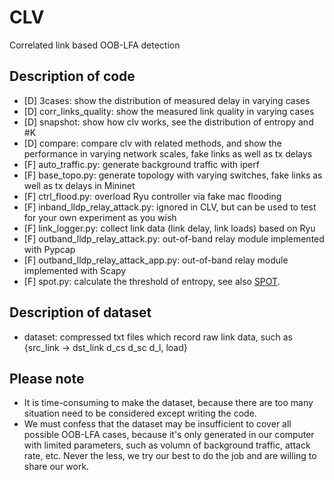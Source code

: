 # CLV
Correlated link based OOB-LFA detection

## Description of code
+ [D] 3cases: show the distribution of measured delay in varying cases
+ [D] corr_links_quality: show the measured link quality in varying cases
+ [D] snapshot: show how clv works, see the distribution of entropy and #K
+ [D] compare: compare clv with related methods, and show the performance in varying network scales, fake links as well as tx delays  
+ [F] auto_traffic.py: generate background traffic with iperf
+ [F] base_topo.py: generate topology with varying switches, fake links as well as tx delays in Mininet
+ [F] ctrl_flood.py: overload Ryu controller via fake mac flooding   
+ [F] inband_lldp_relay_attack.py: ignored in CLV, but can be used to test for your own experiment as you wish
+ [F] link_logger.py: collect link data (link delay, link loads) based on Ryu
+ [F] outband_lldp_relay_attack.py: out-of-band relay module implemented with Pypcap
+ [F] outband_lldp_relay_attack_app.py: out-of-band relay module implemented with Scapy
+ [F] spot.py: calculate the threshold of entropy, see also [SPOT](https://github.com/Amossys-team/SPOT).

## Description of dataset
+ dataset: compressed txt files which record raw link data, such as {src_link -> dst_link d_cs d_sc d_l, load}

## Please note
+ It is time-consuming to make the dataset, because there are too many situation need to be considered except writing the code.  
+ We must confess that the dataset may be insufficient to cover all possible OOB-LFA cases, because it's only generated in our computer with limited parameters, such as volumn of background traffic, attack rate, etc. Never the less, we try our best to do the job and are willing to share our work. 
